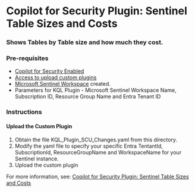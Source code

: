 # Copilot for Security Plugin: Sentinel Table Sizes and Costs

### **Shows Tables by Table size and how much they cost.**

### Pre-requisites

-   [Copilot for Security Enabled](https://learn.microsoft.com/en-us/security-copilot/get-started-security-copilot#onboarding-to-microsoft-security-copilot)
-   [Access to upload custom plugins](https://learn.microsoft.com/en-us/security-copilot/manage-plugins?tabs=securitycopilotplugin#managing-custom-plugins)
-   [Microsoft Sentinel Workspace](https://learn.microsoft.com/en-us/azure/sentinel/quickstart-onboard) created.
-   Parameters for KQL Plugin - Microsoft Sentinel Workspace Name, Subscription ID, Resource Group Name and Entra Tenant ID

### Instructions

#### Upload the Custom Plugin

1.  Obtain the file KQL_Plugin_SCU_Changes.yaml from this directory.
2.  Modify the yaml file to specify your specific Entra TentantId, SubscriptionId, ResourceGroupName and WorkspaceName for your Sentinel instance.
3.  Upload the custom plugin

For more information, see: [Copilot for Security Plugin: Sentinel Table Sizes and Costs](https://rodtrent.substack.com/p/copilot-for-security-plugin-sentinel)
